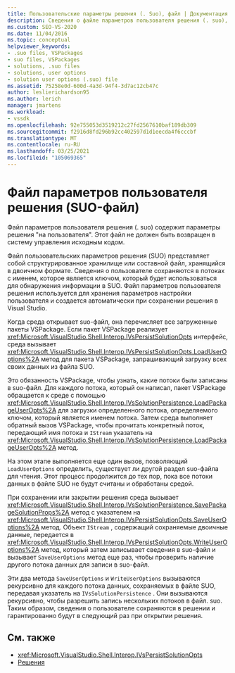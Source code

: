 ```yaml
---
title: Пользовательские параметры решения (. Suo), файл | Документация Майкрософт
description: Сведения о файле параметров пользователя решения (. suo), содержащем параметры решения "на пользователя" в структурированном файле хранилища, который хранится в двоичном формате.
ms.custom: SEO-VS-2020
ms.date: 11/04/2016
ms.topic: conceptual
helpviewer_keywords:
- .suo files, VSPackages
- suo files, VSPackages
- solutions, .suo files
- solutions, user options
- solution user options (.suo) file
ms.assetid: 75258e0d-600d-4a3d-94f4-3d7ac12cb47c
author: leslierichardson95
ms.author: lerich
manager: jmartens
ms.workload:
- vssdk
ms.openlocfilehash: 92e755053d3519212c27fd2567610baf189db309
ms.sourcegitcommit: f2916d8fd296b92cc402597d1d1eecda4f6cccbf
ms.translationtype: MT
ms.contentlocale: ru-RU
ms.lasthandoff: 03/25/2021
ms.locfileid: "105069365"
---
```

# <a name="solution-user-options-suo-file"></a>Файл параметров пользователя решения (SUO-файл)
Файл параметров пользователя решения (. suo) содержит параметры решения "на пользователя". Этот файл не должен быть возвращен в систему управления исходным кодом.

 Файл пользовательских параметров решения (SUO) представляет собой структурированное хранилище или составной файл, хранящийся в двоичном формате. Сведения о пользователе сохраняются в потоках с именем, которое является ключом, который будет использоваться для обнаружения информации в SUO. Файл параметров пользователя решения используется для хранения параметров настройки пользователя и создается автоматически при сохранении решения в Visual Studio.

 Когда среда открывает suo-файл, она перечисляет все загруженные пакеты VSPackage. Если пакет VSPackage реализует <xref:Microsoft.VisualStudio.Shell.Interop.IVsPersistSolutionOpts> интерфейс, среда вызывает <xref:Microsoft.VisualStudio.Shell.Interop.IVsPersistSolutionOpts.LoadUserOptions%2A> метод для пакета VSPackage, запрашивающий загрузку всех своих данных из файла SUO.

 Это обязанность VSPackage, чтобы узнать, какие потоки были записаны в suo-файл. Для каждого потока, который он написал, пакет VSPackage обращается к среде с помощью <xref:Microsoft.VisualStudio.Shell.Interop.IVsSolutionPersistence.LoadPackageUserOpts%2A> для загрузки определенного потока, определяемого ключом, который является именем потока. Затем среда выполняет обратный вызов VSPackage, чтобы прочитать конкретный поток, передающий имя потока и `IStream` указатель на <xref:Microsoft.VisualStudio.Shell.Interop.IVsSolutionPersistence.LoadPackageUserOpts%2A> метод.

 На этом этапе выполняется еще один вызов, позволяющий `LoadUserOptions` определить, существует ли другой раздел suo-файла для чтения. Этот процесс продолжится до тех пор, пока все потоки данных в файле SUO не будут считаны и обработаны средой.

 При сохранении или закрытии решения среда вызывает <xref:Microsoft.VisualStudio.Shell.Interop.IVsSolutionPersistence.SavePackageSolutionProps%2A> метод с указателем на <xref:Microsoft.VisualStudio.Shell.Interop.IVsPersistSolutionOpts.SaveUserOptions%2A> метод. Объект `IStream` , содержащий сохраняемые двоичные данные, передается в <xref:Microsoft.VisualStudio.Shell.Interop.IVsPersistSolutionOpts.WriteUserOptions%2A> метод, который затем записывает сведения в suo-файл и вызывает `SaveUserOptions` метод еще раз, чтобы проверить наличие другого потока данных для записи в suo-файл.

 Эти два метода `SaveUserOptions` и `WriteUserOptions` вызываются рекурсивно для каждого потока данных, сохраняемых в файле SUO, передавая указатель на `IVsSolutionPersistence` . Они вызываются рекурсивно, чтобы разрешить запись нескольких потоков в файл. suo. Таким образом, сведения о пользователе сохраняются в решении и гарантированно будут в следующий раз при открытии решения.

## <a name="see-also"></a>См. также
- <xref:Microsoft.VisualStudio.Shell.Interop.IVsPersistSolutionOpts>
- [Решения](../../extensibility/internals/solutions-overview.md)
